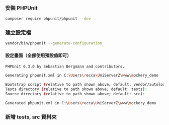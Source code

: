 ### 安裝 PHPUnit

```bash
composer require phpunit/phpunit --dev
```

### 建立設定檔

```bash
vendor/bin/phpunit --generate-configuration
```

#### 設定畫面（全部使用預設值即可）
```bash
PHPUnit 6.3.0 by Sebastian Bergmann and contributors.

Generating phpunit.xml in C:\Users\recca\UniServerZ\www\mockery_demo

Bootstrap script (relative to path shown above; default: vendor/autoload.php):
Tests directory (relative to path shown above; default: tests):
Source directory (relative to path shown above; default: src):

Generated phpunit.xml in C:\Users\recca\UniServerZ\www\mockery_demo
```

### 新增 tests, src 資料夾
